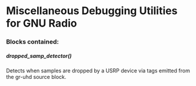# Miscellaneous Debugging Utilities for GNU Radio

### Blocks contained:

##### dropped_samp_detector()

  Detects when samples are dropped by a USRP device via tags emitted from the gr-uhd source block.
